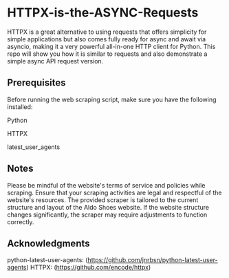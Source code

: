 # HTTPX-is-the-ASYNC-Requests
HTTPX is a great alternative to using requests that offers simplicity for simple applications but also comes fully ready for async and await via asyncio, making it a very powerful all-in-one HTTP client for Python. This repo will show you how it is similar to requests and also demonstrate a simple async API request version.

## Prerequisites
Before running the web scraping script, make sure you have the following installed:

Python

HTTPX

latest_user_agents

## Notes
Please be mindful of the website's terms of service and policies while scraping. 
Ensure that your scraping activities are legal and respectful of the website's resources.
The provided scraper is tailored to the current structure and layout of the Aldo Shoes website. 
If the website structure changes significantly, the scraper may require adjustments to function correctly.

## Acknowledgments
python-latest-user-agents: (https://github.com/jnrbsn/python-latest-user-agents)
HTTPX: (https://github.com/encode/httpx)
